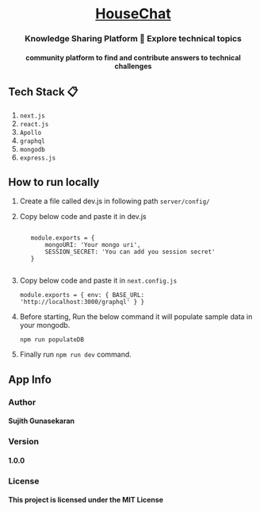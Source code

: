 
<h1 align="Center"><a href="https://housechat.herokuapp.com/">HouseChat</a></h1>
<h3 align="Center"> Knowledge Sharing Platform 🚀 Explore technical topics </h3>
<h4 align="Center">community platform to find and contribute answers to technical challenges</h4>


## Tech Stack 📋

  1. `next.js`
  2. `react.js`
  3. `Apollo`
  4. `graphql`
  5. `mongodb`
  6. `express.js`

## How to run locally
  
  1. Create a file called dev.js in following path `server/config/`
  2. Copy below code and paste it in dev.js
      
      <code>
        module.exports = {
            mongoURI: 'Your mongo uri',
            SESSION_SECRET: 'You can add you session secret'
        }
      </code>
  
  3. Copy below code and paste it in `next.config.js`
      
      <code>module.exports = {
        env: {
            BASE_URL: 'http://localhost:3000/graphql'
        }
      }</code>
      
  4. Before starting, Run the below command it will populate sample data in your mongodb.
      
     `npm run populateDB`
  
  5. Finally run `npm run dev` command. 


## App Info

<h3>Author</h3>

<h4>Sujith Gunasekaran</h3>

<h3>Version</h3>

<h4>1.0.0</h4>

<h3>License</h3>
<h4>This project is licensed under the MIT License</h4>


